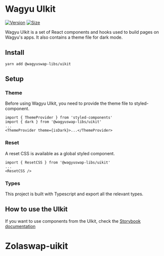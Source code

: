 # Wagyu UIkit

[![Version](https://img.shields.io/npm/v/@wagyuswap-libs/uikit)](https://www.npmjs.com/package/@wagyuswap-libs/uikit) [![Size](https://img.shields.io/bundlephobia/min/@wagyuswap-libs/uikit)](https://www.npmjs.com/package/@wagyuswap-libs/uikit)

Wagyu UIkit is a set of React components and hooks used to build pages on Wagyu's apps. It also contains a theme file for dark mode.

## Install

`yarn add @wagyuswap-libs/uikit`

## Setup

### Theme

Before using Wagyu UIkit, you need to provide the theme file to styled-component.

```
import { ThemeProvider } from 'styled-components'
import { dark } from '@wagyuswap-libs/uikit'
...
<ThemeProvider theme={isDark}>...</ThemeProvider>
```

### Reset

A reset CSS is available as a global styled component.

```
import { ResetCSS } from '@wagyuswap-libs/uikit'
...
<ResetCSS />
```

### Types

This project is built with Typescript and export all the relevant types.

## How to use the UIkit

If you want to use components from the UIkit, check the [Storybook documentation](https://wagyuswap.github.io/wagyu-uikit/)
# Zolaswap-uikit

